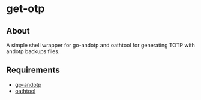 # get-otp

## About
A simple shell wrapper for go-andotp and oathtool for generating TOTP with andotp backups files.

## Requirements
- [go-andotp](https://github.com/RijulGulati/go-andotp)
- [oathtool](https://www.nongnu.org/oath-toolkit/)
